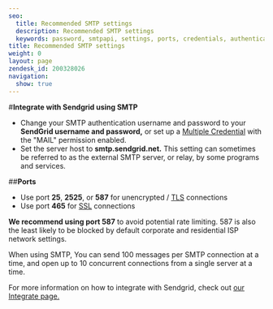 ```yaml
---
seo:
  title: Recommended SMTP settings
  description: Recommended SMTP settings
  keywords: password, smtpapi, settings, ports, credentials, authentication, username, integration, smtp, auth, server, port, relay, external, setup, smtp.sendgrid.net
title: Recommended SMTP settings
weight: 0
layout: page
zendesk_id: 200328026
navigation:
  show: true
---
```


#**Integrate with Sendgrid using SMTP**

- Change your SMTP authentication username and password to your **SendGrid username and password,** or set up a [Multiple Credential](https://sendgrid.com/docs/User_Guide/multiple_credentials.html) with the "MAIL" permission enabled. 
- Set the server host to **smtp.sendgrid.net.** This setting can sometimes be referred to as the external SMTP server, or relay, by some programs and services.

##**Ports**

- Use port **25**, **2525**, or **587** for unencrypted / [TLS](https://sendgrid.com/docs/Classroom/Basics/Email_Infrastructure/ssl_vs_tls.html) connections
- Use port **465** for [SSL](https://sendgrid.com/docs/Classroom/Basics/Email_Infrastructure/ssl_vs_tls.html) connections

**We recommend using port 587** to avoid potential rate limiting. 587 is also the least likely to be blocked by default corporate and residential ISP network settings. 

When using SMTP, You can send 100 messages per SMTP connection at a time, and open up to 10 concurrent connections from a single server at a time.

For more information on how to integrate with Sendgrid, check out [our Integrate page.](https://sendgrid.com/docs/Integrate/index.html)
